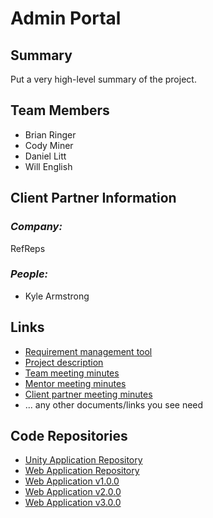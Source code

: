 # Admin Portal

## **Summary**

Put a very high-level summary of the project.

## **Team Members**

- Brian Ringer
- Cody Miner
- Daniel Litt
- Will English

## **Client Partner Information**

### *Company:*
RefReps

### *People:*
- Kyle Armstrong

## **Links**

- [Requirement management tool](https://freedcamp.com/view/2825284/tasks)
- [Project description](ProjectDescription.md)
- [Team meeting minutes](MeetingMinutes/Team)
- [Mentor meeting minutes](MeetingMinutes/Mentor)
- [Client partner meeting minutes](MeetingMinutes/ClientPartner)
- ... any other documents/links you see need

## **Code Repositories**

- [Unity Application Repository](https://github.com/shadopawn/ref-reps)
- [Web Application Repository](https://github.com/shadopawn/admin-portal-web-app)
- [Web Application v1.0.0](https://github.com/shadopawn/admin-portal-web-app/releases/tag/v1.0.0)
- [Web Application v2.0.0](https://github.com/shadopawn/admin-portal-web-app/releases/tag/2.0.0)
- [Web Application v3.0.0](https://github.com/shadopawn/admin-portal-web-app/releases/tag/v3.0.0)



